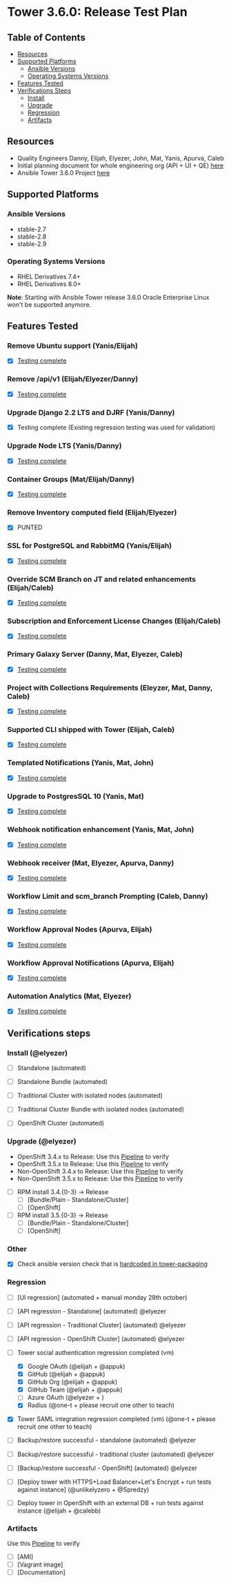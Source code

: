 # Tower 3.6.0: Release Test Plan

## Table of Contents

  * [Resources](#resources)
  * [Supported Platforms](#supported-platforms)
    * [Ansible Versions](#ansible-versions)
    * [Operating Systems Versions](#operating-systems-versions)
  * [Features Tested](#features-tested)
  * [Verifications Steps](#verifications-steps)
    * [Install](#install)
    * [Upgrade](#upgrade)
    * [Regression](#regression)
    * [Artifacts](#arfifacts)

## Resources

* Quality Engineers Danny, Elijah, Elyezer, John, Mat, Yanis, Apurva, Caleb
* Initial planning document for whole engineering org (API + UI + QE) [here](https://docs.google.com/spreadsheets/d/1NNTN-SBM23UQPZAH9HylKhYQBAoyIsDcTlvl_ItDzHs/edit#gid=762158314)
* Ansible Tower 3.6.0 Project [here](https://github.com/orgs/ansible/projects/8)

## Supported Platforms

### Ansible Versions

  * stable-2.7
  * stable-2.8
  * stable-2.9

### Operating Systems Versions

  * RHEL Derivatives 7.4+
  * RHEL Derivatives 8.0+

**Note**: Starting with Ansible Tower release 3.6.0 Oracle Enterprise Linux won't be supported anymore.

## Features Tested

### Remove Ubuntu support (Yanis/Elijah)

- [x] [Testing complete](https://github.com/ansible/tower-qa/issues/3405)

### Remove /api/v1 (Elijah/Elyezer/Danny)

- [x] [Testing complete](https://github.com/ansible/tower-qa/issues/2935)

### Upgrade Django 2.2 LTS and DJRF (Yanis/Danny)

- [x] Testing complete (Existing regression testing was used for validation)

### Upgrade Node LTS (Yanis/Danny)

- [x] [Testing complete](https://github.com/ansible/tower-qa/issues/3407)

### Container Groups (Mat/Elijah/Danny)

- [x] [Testing complete](https://github.com/ansible/tower-qa/issues/3443)

### Remove Inventory computed field (Elijah/Elyezer)

- [x] PUNTED

### SSL for PostgreSQL and RabbitMQ (Yanis/Elijah)

- [x] [Testing complete](https://github.com/ansible/tower-qa/pull/4169)

### Override SCM Branch on JT and related enhancements (Elijah/Caleb)

  - [x] [Testing complete](https://github.com/ansible/tower-qa/blob/devel/docs/test_plans/features/36_branch_on_jt.md)

### Subscription and Enforcement License Changes (Elijah/Caleb)

  - [x] [Testing complete](https://github.com/ansible/tower-qa/blob/devel/docs/test_plans/features/36_license_changes.md)

### Primary Galaxy Server (Danny, Mat, Elyezer, Caleb)

  - [x] [Testing complete](https://github.com/ansible/tower-qa/blob/devel/docs/test_plans/features/36_primary_galaxy_server.md)

### Project with Collections Requirements (Eleyzer, Mat, Danny, Caleb)

  - [x] [Testing complete](https://github.com/ansible/tower-qa/blob/devel/docs/test_plans/features/36_project_with_collections_requirements.md)

### Supported CLI shipped with Tower (Elijah, Caleb)

  - [x] [Testing complete](https://github.com/ansible/tower-qa/blob/devel/docs/test_plans/features/36_supported_cli.md)

### Templated Notifications (Yanis, Mat, John)

  - [x] [Testing complete](https://github.com/ansible/tower-qa/blob/devel/docs/test_plans/features/36_templated_notification.md)

### Upgrade to PostgresSQL 10 (Yanis, Mat)

  - [x] [Testing complete](https://github.com/ansible/tower-qa/blob/devel/docs/test_plans/features/36_upgrade_to_postgres10.md)

### Webhook notification enhancement (Yanis, Mat, John)

  - [x] [Testing complete](https://github.com/ansible/tower-qa/blob/devel/docs/test_plans/features/36_webhook_notification.md)

### Webhook receiver (Mat, Elyezer, Apurva, Danny)

  - [x] [Testing complete](https://github.com/ansible/tower-qa/issues/4088)

### Workflow Limit and scm_branch Prompting (Caleb, Danny)

  - [x] [Testing complete](https://github.com/ansible/tower-qa/blob/devel/docs/test_plans/features/36_workflow_limit.md)

### Workflow Approval Nodes (Apurva, Elijah)

  - [x] [Testing complete](https://github.com/ansible/tower-qa/blob/devel/docs/test_plans/features/36_workflow_pause_approve.md)

### Workflow Approval Notifications (Apurva, Elijah)

  - [x] [Testing complete](https://github.com/ansible/tower-qa/issues/4089)

### Automation Analytics (Mat, Elyezer)

  - [x] [Testing complete](https://github.com/ansible/tower-qa/issues/3444)



## Verifications steps

### Install (@elyezer)

  * [ ] Standalone (automated)
  * [ ] Standalone Bundle (automated)
  * [ ] Traditional Cluster with isolated nodes (automated)
  * [ ] Traditional Cluster Bundle with isolated nodes (automated)
  * [ ] OpenShift Cluster (automated)


### Upgrade (@elyezer)


  * OpenShift 3.4.x to Release: Use this [Pipeline](http://jenkins.ansible.eng.rdu2.redhat.com/job/Pipelines/job/Release%2034%20to%20devel%20-%20OpenShift%20-%20Release%20Verification/) to verify
  * OpenShift 3.5.x to Release: Use this [Pipeline](http://jenkins.ansible.eng.rdu2.redhat.com/job/Pipelines/job/upgrade-release35-openshift-release-verification/) to verify
  * Non-OpenShift 3.4.x to Release: Use this [Pipeline](http://jenkins.ansible.eng.rdu2.redhat.com/job/Pipelines/job/upgrade-release34-release-verification/) to verify
  * Non-OpenShift 3.5.x to Release: Use this [Pipeline](http://jenkins.ansible.eng.rdu2.redhat.com/job/Pipelines/job/upgrade-release35-release-verification/) to verify

  * [ ] RPM install 3.4.{0-3} -> Release
    * [ ] [Bundle/Plain - Standalone/Cluster]
    * [ ] [OpenShift]
  * [ ] RPM install 3.5.{0-3} -> Release
    * [ ] [Bundle/Plain - Standalone/Cluster]
    * [ ] [OpenShift]

### Other

  * [x] Check ansible version check that is [hardcoded in tower-packaging](https://github.com/ansible/tower-packaging/blob/devel/setup/roles/preflight/defaults/main.yml#L6)

### Regression

  * [ ] [UI regression] (automated + manual monday 28th october)
  * [ ] [API regression - Standalone] (automated) @elyezer
  * [ ] [API regression - Traditional Cluster] (automated) @elyezer
  * [ ] [API regression - OpenShift Cluster] (automated) @elyezer
  * [ ] Tower social authentication regression completed (vm)
    * [x] Google OAuth (@elijah + @appuk)
    * [x] GitHub (@elijah + @appuk)
    * [x] GitHub Org (@elijah + @appuk)
    * [x] GitHub Team (@elijah + @appuk)
    * [ ] Azure OAuth (@elyezer + )
    * [x] Radius (@one-t + please recruit one other to teach)
  * [x] Tower SAML integration regression completed (vm) (@one-t + please recruit one other to teach)
  * [ ] Backup/restore successful - standalone (automated) @elyezer
  * [ ] Backup/restore successful - traditional cluster (automated) @elyezer
  * [ ] [Backup/restore successful - OpenShift] (automated) @elyezer
  * [ ] [Deploy tower with HTTPS+Load Balancer+Let's Encrypt + run tests against instance] (@unlikelyzero + @Spredzy)
  * [ ] Deploy tower in OpenShift with an external DB + run tests against instance (@elijah + @calebb)


### Artifacts

Use this [Pipeline](http://jenkins.ansible.eng.rdu2.redhat.com/job/Pipelines/job/build-artifacts-pipeline/) to verify

  * [ ] [AMI]
  * [ ] [Vagrant image]
  * [ ] [Documentation]
